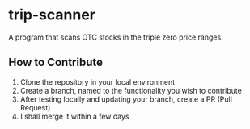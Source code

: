 # trip-scanner
A program that scans OTC stocks in the triple zero price ranges.

## How to Contribute
1. Clone the repository in your local environment
2. Create a branch, named to the functionality you wish to contribute
3. After testing locally and updating your branch, create a PR (Pull Request)
4. I shall merge it within a few days
